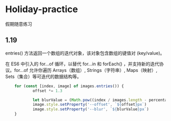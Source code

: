 # Holiday-practice
假期随意练习
## 1.19
entries() 方法返回一个数组的迭代对象，该对象包含数组的键值对 (key/value)。
    
在 ES6 中引入的 for...of 循环，以替代 for...in 和 forEach() ，并支持新的迭代协议。for...of 允许你遍历 Arrays（数组）, Strings（字符串）, Maps（映射）, Sets（集合）等可迭代的数据结构等。

```JavaScript 
    for (const [index, image] of images.entries()) {
            offset *= 1.3

            let blurValue = (Math.pow((index / images.length - percentage),2)*blur)
            image.style.setProperty('--offset', `${offset}px`)
            image.style.setProperty('--blur', `${blurValue}px`)
    }
